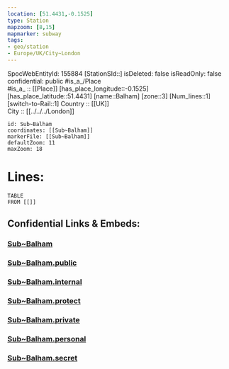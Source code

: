 ```yaml
---
location: [51.4431,-0.1525] 
type: Station 
mapzoom: [8,15] 
mapmarker: subway 
tags:
- geo/station
- Europe/UK/City~London
---
```

SpocWebEntityId: 155884
[StationSId::] 
isDeleted: false
isReadOnly: false
confidential: public
#is_a_/Place  
#is_a_ :: [[Place]] 
[has_place_longitude::-0.1525] 
[has_place_latitude::51.4431] 
[name::Balham] 
[zone::3] 
[Num_lines::1] 
[switch-to-Rail::1] 
Country :: [[UK]]  
City :: [[../../../London]]  


```leaflet
id: Sub~Balham
coordinates: [[Sub~Balham]] 
markerFile: [[Sub~Balham]] 
defaultZoom: 11 
maxZoom: 18
```


# Lines: 
```dataview
TABLE 
FROM [[]] 
```


## Confidential Links & Embeds: 

### [Sub~Balham](/_Standards/Earth/Continent/Europe/Europe~North/UK/England/Regions~England/London,Greater/cities~GreaterLondon/Underground/Station/Sub~Balham.md) 

### [Sub~Balham.public](/_public/Earth/Continent/Europe/Europe~North/UK/England/Regions~England/London,Greater/cities~GreaterLondon/Underground/Station/Sub~Balham.public.md) 

### [Sub~Balham.internal](/_internal/Earth/Continent/Europe/Europe~North/UK/England/Regions~England/London,Greater/cities~GreaterLondon/Underground/Station/Sub~Balham.internal.md) 

### [Sub~Balham.protect](/_protect/Earth/Continent/Europe/Europe~North/UK/England/Regions~England/London,Greater/cities~GreaterLondon/Underground/Station/Sub~Balham.protect.md) 

### [Sub~Balham.private](/_private/Earth/Continent/Europe/Europe~North/UK/England/Regions~England/London,Greater/cities~GreaterLondon/Underground/Station/Sub~Balham.private.md) 

### [Sub~Balham.personal](/_personal/Earth/Continent/Europe/Europe~North/UK/England/Regions~England/London,Greater/cities~GreaterLondon/Underground/Station/Sub~Balham.personal.md) 

### [Sub~Balham.secret](/_secret/Earth/Continent/Europe/Europe~North/UK/England/Regions~England/London,Greater/cities~GreaterLondon/Underground/Station/Sub~Balham.secret.md)

